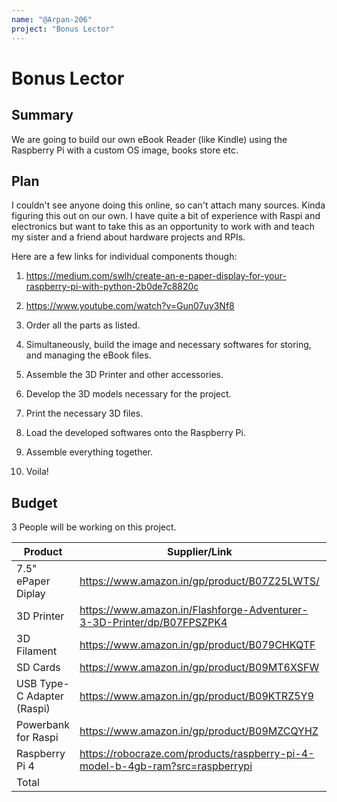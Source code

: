 ```yaml
---
name: "@Arpan-206"
project: "Bonus Lector"
---
```


# Bonus Lector

## Summary

We are going to build our own eBook Reader (like Kindle) using the Raspberry Pi with a custom OS image, books store etc.

## Plan

I couldn't see anyone doing this online, so can't attach many sources. Kinda figuring this out on our own.
I have quite a bit of experience with Raspi and electronics but want to take this as an opportunity to work with and teach my sister and a friend about hardware projects and RPIs.

Here are a few links for individual components though:
1. https://medium.com/swlh/create-an-e-paper-display-for-your-raspberry-pi-with-python-2b0de7c8820c
2. https://www.youtube.com/watch?v=Gun07uy3Nf8

1. Order all the parts as listed.
2. Simultaneously, build the image and necessary softwares for storing, and managing the eBook files.
3. Assemble the 3D Printer and other accessories.
4. Develop the 3D models necessary for the project.
5. Print the necessary 3D files.
6. Load the developed softwares onto the Raspberry Pi.
7. Assemble everything together.
8. Voila!

## Budget

3 People will be working on this project.

| Product         | Supplier/Link                         | Cost   |
| --------------- | ------------------------------------- | ------ |
| 7.5" ePaper Diplay   | https://www.amazon.in/gp/product/B07Z25LWTS/ | $245  |
| 3D Printer | https://www.amazon.in/Flashforge-Adventurer-3-3D-Printer/dp/B07FPSZPK4 | $620 |
| 3D Filament | https://www.amazon.in/gp/product/B079CHKQTF | $12 |
| SD Cards | https://www.amazon.in/gp/product/B09MT6XSFW | $8 |
| USB Type-C Adapter (Raspi) | https://www.amazon.in/gp/product/B09KTRZ5Y9 | $14 |
| Powerbank for Raspi | https://www.amazon.in/gp/product/B09MZCQYHZ | $14 |
| Raspberry Pi 4 | https://robocraze.com/products/raspberry-pi-4-model-b-4gb-ram?src=raspberrypi | $75 |
| Total           |                                       | $988 |
